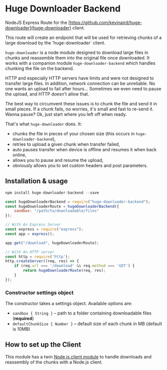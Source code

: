 # Huge Downloader Backend

NodeJS Express Route for the [https://github.com/kevinaird/huge-downloader](huge-downloader) client.

This route will create an endpoint that will be used for retrieving chunks of a large download by the 'huge-downloader` client.

`huge-downloader` is a node module designed to download large files in chunks and reassemble them into the original file once downloaded. It works with a companion module `huge-downloader-backend` which handles chunking the file on the backend.

HTTP and especially HTTP servers have limits and were not designed to transfer large files. In addition, network connection can be unreliable. No one wants an upload to fail after hours… Sometimes we even need to pause the upload, and HTTP doesn't allow that.

The best way to circumvent these issues is to chunk the file and send it in small pieces. If a chunk fails, no worries, it's small and fast to re-send it. Wanna pause? Ok, just start where you left off when ready.

That's what `huge-downloader` does. It:
* chunks the file in pieces of your chosen size (this occurs in `huge-downloader-backend`),
* retries to upload a given chunk when transfer failed,
* auto pauses transfer when device is offline and resumes it when back online,
* allows you to pause and resume the upload,
* obviously allows you to set custom headers and post parameters.

## Installation & usage
```javascript
npm install huge-downloader-backend --save
```

```javascript
const hugeDownloaderBackend = require("huge-downloader-backend");
const hugeDownloaderRoute = hugeDownloaderBackend({
    sandbox: "/path/to/downloadable/files"
});

// With An Express Server
const express = require("express");
const app = express();

app.get("/download", hugeDownloaderRoute);

// With An HTTP server
const http = require('http');
http.createServer((req, res) => {
    if (req.url === '/download' && req.method === 'GET') {
        return hugeDownloaderRoute(req, res);
    }
});

```

### Constructor settings object
The constructor takes a settings object. Available options are:
* `sandbox { String }` – path to a folder containing downloadable files (__required__)
* `defaultChunkSize { Number }` – default size of each chunk in MB (default is 10MB)


## How to set up the Client
This module has a twin [Node.js client module](https://github.com/kevinaird/huge-downlaoder) to handle downloads and reassembly of the chunks with a Node.js client.

